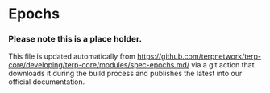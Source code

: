 # Epochs

### Please note this is a place holder.
This file is updated automatically from https://github.com/terpnetwork/terp-core/developing/terp-core/modules/spec-epochs.md/ via a git action that downloads it during the build process and publishes the latest into our official documentation.